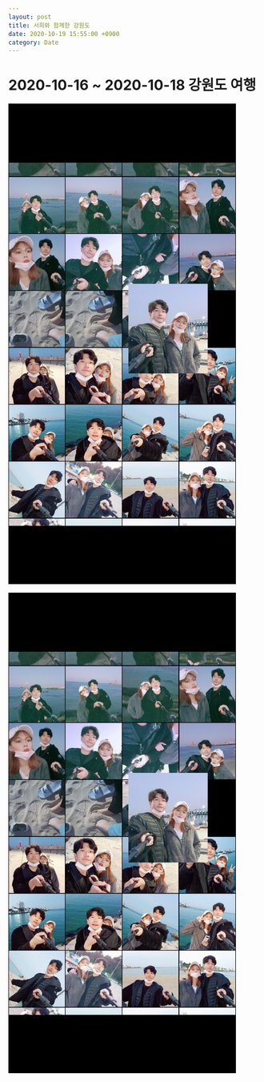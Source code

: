 ```yaml
---
layout: post
title: 서희와 함께한 강원도
date: 2020-10-19 15:55:00 +0900
category: Date
---
```


# 2020-10-16 ~ 2020-10-18 강원도 여행

![요약본](../public/img/1.jpg)

<img src="../public/img/1.jpg">